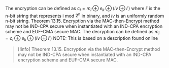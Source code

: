 
The encryption can be defined as
$c_i=m_i \oplus e_k \oplus (iv \oplus i')$
where $i'$ is the n-bit string that represents i mod $2^n$ in binary, and $iv$ is an uniformly random
n-bit string.
Theorem 13.15. Encryption via the MAC-then-Encrypt method may not be IND-CPA secure when
instantiated with an IND-CPA encryption scheme and EUF-CMA secure MAC.
The decryption can be defined as 
$m_i=c_i \oplus e_k \oplus (iv \oplus i')$ NOTE: This is based on a description found online

>[!info] Theorem 13.15.
Encryption via the MAC-then-Encrypt method may not be IND-CPA secure when
instantiated with an IND-CPA encryption scheme and EUF-CMA secure MAC.

